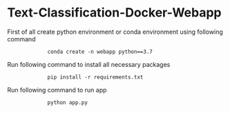 # Text-Classification-Docker-Webapp
First of all create python environment or conda environment using following command </br>

                 conda create -n webapp python==3.7
                 
Run following command to install all necessary packages </br>

                 pip install -r requirements.txt
                 
Run following command to run app </br>

                 python app.py
